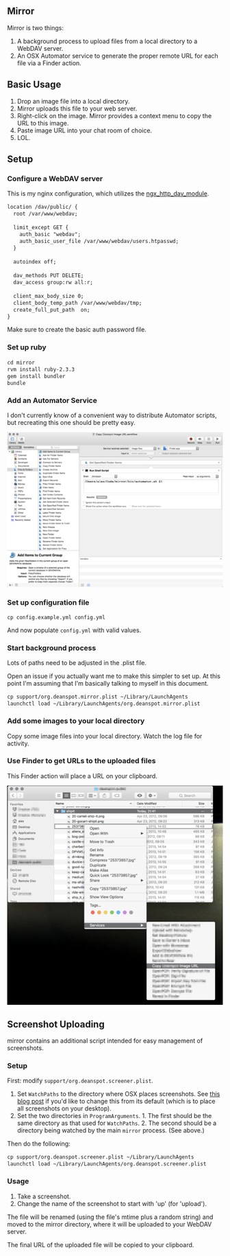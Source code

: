 ## Mirror

Mirror is two things:

  1. A background process to upload files from a local directory to a WebDAV
     server.
  2. An OSX Automator service to generate the proper remote URL for each
     file via a Finder action.

## Basic Usage

  1. Drop an image file into a local directory.
  2. Mirror uploads this file to your web server.
  3. Right-click on the image. Mirror provides a context menu to copy the URL
     to this image.
  4. Paste image URL into your chat room of choice.
  5. LOL.

## Setup

### Configure a WebDAV server

This is my nginx configuration, which utilizes the [ngx_http_dav_module](http://nginx.org/en/docs/http/ngx_http_dav_module.html).

```
location /dav/public/ {
  root /var/www/webdav;

  limit_except GET {
    auth_basic "webdav";
    auth_basic_user_file /var/www/webdav/users.htpasswd;
  }

  autoindex off;

  dav_methods PUT DELETE;
  dav_access group:rw all:r;

  client_max_body_size 0;
  client_body_temp_path /var/www/webdav/tmp;
  create_full_put_path  on;
}
```

Make sure to create the basic auth password file.

### Set up ruby

```
cd mirror
rvm install ruby-2.3.3
gem install bundler
bundle
```

### Add an Automator Service

I don't currently know of a convenient way to distribute Automator scripts,
but recreating this one should be pretty easy.

![screenshot](support/automator-screenshot.jpg)

### Set up configuration file

```
cp config.example.yml config.yml
```

And now populate `config.yml` with valid values.

### Start background process

Lots of paths need to be adjusted in the .plist file.

Open an issue if you actually want me to make this simpler to set up. At this
point I'm assuming that I'm basically talking to myself in this document.

```
cp support/org.deanspot.mirror.plist ~/Library/LaunchAgents
launchctl load ~/Library/LaunchAgents/org.deanspot.mirror.plist
```

### Add some images to your local directory

Copy some image files into your local directory.
Watch the log file for activity.

### Use Finder to get URLs to the uploaded files

This Finder action will place a URL on your clipboard.

![screenshot](support/copy-url-screenshot.png)

## Screenshot Uploading

mirror contains an additional script intended for easy management of screenshots.

### Setup

First: modify `support/org.deanspot.screener.plist`.

  1. Set `WatchPaths` to the directory where OSX places screenshots. See
     [this blog post](https://www.howtoisolve.com/how-to-change-screenshot-default-saved-path-in-mac-os-x-mavericks-yosemite/)
     if you'd like to change this from its default (which is to place all screenshots
     on your desktop).
  2. Set the two directories in `ProgramArguments`.
    1. The first should be the same directory as that used for `WatchPaths`.
    2. The second should be a directory being watched by the main `mirror` process. (See above.)

Then do the following:

```
cp support/org.deanspot.screener.plist ~/Library/LaunchAgents
launchctl load ~/Library/LaunchAgents/org.deanspot.screener.plist
```

### Usage

  1. Take a screenshot.
  2. Change the name of the screenshot to start with 'up' (for 'upload').

The file will be renamed (using the file's mtime plus a random string) and moved to
the mirror directory, where it will be uploaded to your WebDAV server.

The final URL of the uploaded file will be copied to your clipboard.
